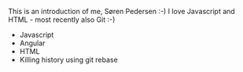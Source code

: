 This is an introduction of me, Søren Pedersen :-)
I love Javascript and HTML - most recently also Git :-)

* Javascript
* Angular
* HTML
* Killing history using git rebase
